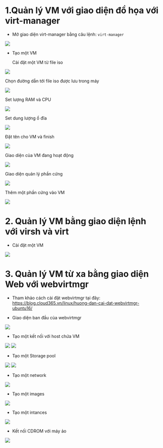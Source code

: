 # 1.Quản lý VM với giao diện đồ họa với virt-manager

- Mở giao diện virt-manager bằng câu lệnh: `virt-manager`

<img src="https://github.com/lean15998/Vitualization/blob/main/images/4.12.png">

- Tạo một VM

  Cài đặt một VM từ file iso

<img src="https://github.com/lean15998/Vitualization/blob/main/images/4.13.png">
  
  Chọn đường dẫn tới file iso được lưu trong máy

<img src="https://github.com/lean15998/Vitualization/blob/main/images/4.14.png">

  Set lượng RAM và CPU
  
<img src="https://github.com/lean15998/Vitualization/blob/main/images/4.15.png">

  Set dung lượng ổ đĩa
  
<img src="https://github.com/lean15998/Vitualization/blob/main/images/4.16.png">

  Đặt tên cho VM và finish
  
<img src="https://github.com/lean15998/Vitualization/blob/main/images/4.17.png">

  Giao diện của VM đang hoạt động
  
<img src="https://github.com/lean15998/Vitualization/blob/main/images/4.18.png">

  Giao diện quản lý phần cứng
  
<img src="https://github.com/lean15998/Vitualization/blob/main/images/4.19.png">  

  Thêm một phần cứng vào VM
  
<img src="https://github.com/lean15998/Vitualization/blob/main/images/4.20.png"> 

# 2. Quản lý VM bằng giao diện lệnh với virsh và virt

- Cài đặt một VM

<img src="https://github.com/lean15998/Vitualization/blob/main/images/4.21.png"> 

# 3. Quản lý VM từ xa bằng giao diện Web với webvirtmgr

- Tham khảo cách cài đặt webvirtmgr tại đây: https://blog.cloud365.vn/linux/huong-dan-cai-dat-webvirtmgr-ubuntu16/

- Giao diện ban đầu của webvirtmgr

<img src="https://github.com/lean15998/Vitualization/blob/main/images/4.01.png"> 

- Tạo một kết nối với host chứa VM

<img src="https://github.com/lean15998/Vitualization/blob/main/images/4.02.png"> 

<img src="https://github.com/lean15998/Vitualization/blob/main/images/4.03.png"> 

- Tạo một Storage pool

<img src="https://github.com/lean15998/Vitualization/blob/main/images/4.04.png"> 

<img src="https://github.com/lean15998/Vitualization/blob/main/images/4.05.png"> 

- Tạo một network

<img src="https://github.com/lean15998/Vitualization/blob/main/images/4.06.png"> 

- Tạo một images

<img src="https://github.com/lean15998/Vitualization/blob/main/images/4.07.png">

- Tạo một intances

<img src="https://github.com/lean15998/Vitualization/blob/main/images/4.08.png"> 

- Kết nối CDROM với máy ảo

<img src="https://github.com/lean15998/Vitualization/blob/main/images/4.09.png"> 







